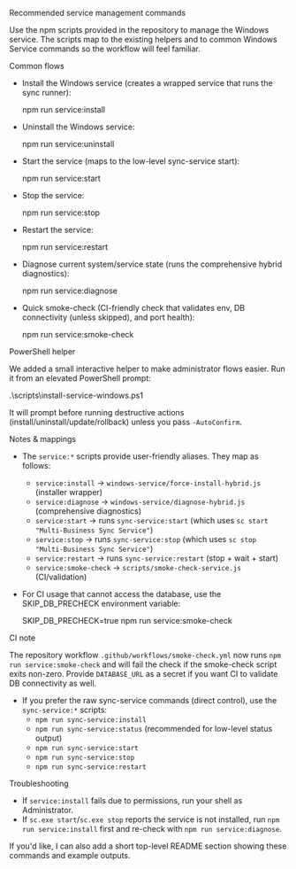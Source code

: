 Recommended service management commands

Use the npm scripts provided in the repository to manage the Windows service. The scripts map to the existing helpers and to common Windows Service commands so the workflow will feel familiar.

Common flows

- Install the Windows service (creates a wrapped service that runs the sync runner):

  npm run service:install

- Uninstall the Windows service:

  npm run service:uninstall

- Start the service (maps to the low-level sync-service start):

  npm run service:start

- Stop the service:

  npm run service:stop

- Restart the service:

  npm run service:restart

- Diagnose current system/service state (runs the comprehensive hybrid diagnostics):

  npm run service:diagnose

- Quick smoke-check (CI-friendly check that validates env, DB connectivity (unless skipped), and port health):

  npm run service:smoke-check

PowerShell helper

We added a small interactive helper to make administrator flows easier. Run it from an elevated PowerShell prompt:

  .\scripts\install-service-windows.ps1

It will prompt before running destructive actions (install/uninstall/update/rollback) unless you pass `-AutoConfirm`.

Notes & mappings

- The `service:*` scripts provide user-friendly aliases. They map as follows:
  - `service:install` -> `windows-service/force-install-hybrid.js` (installer wrapper)
  - `service:diagnose` -> `windows-service/diagnose-hybrid.js` (comprehensive diagnostics)
  - `service:start` -> runs `sync-service:start` (which uses `sc start "Multi-Business Sync Service"`)
  - `service:stop` -> runs `sync-service:stop` (which uses `sc stop "Multi-Business Sync Service"`)
  - `service:restart` -> runs `sync-service:restart` (stop + wait + start)
  - `service:smoke-check` -> `scripts/smoke-check-service.js` (CI/validation)

- For CI usage that cannot access the database, use the SKIP_DB_PRECHECK environment variable:

  SKIP_DB_PRECHECK=true npm run service:smoke-check

CI note

The repository workflow `.github/workflows/smoke-check.yml` now runs `npm run service:smoke-check` and will fail the check if the smoke-check script exits non-zero. Provide `DATABASE_URL` as a secret if you want CI to validate DB connectivity as well.

- If you prefer the raw sync-service commands (direct control), use the `sync-service:*` scripts:
  - `npm run sync-service:install`
  - `npm run sync-service:status` (recommended for low-level status output)
  - `npm run sync-service:start`
  - `npm run sync-service:stop`
  - `npm run sync-service:restart`

Troubleshooting

- If `service:install` fails due to permissions, run your shell as Administrator.
- If `sc.exe start`/`sc.exe stop` reports the service is not installed, run `npm run service:install` first and re-check with `npm run service:diagnose`.

If you'd like, I can also add a short top-level README section showing these commands and example outputs.